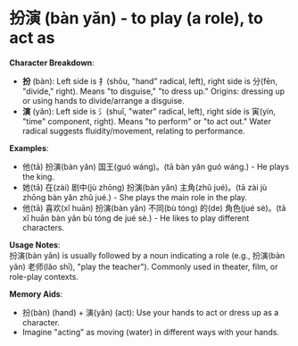 # **扮演 (bàn yǎn) - to play (a role), to act as**

**Character Breakdown**:  
- **扮** (bàn): Left side is 扌(shǒu, "hand" radical, left), right side is 分(fēn, "divide," right). Means "to disguise," "to dress up." Origins: dressing up or using hands to divide/arrange a disguise.  
- **演** (yǎn): Left side is 氵(shuǐ, "water" radical, left), right side is 寅(yín, "time" component, right). Means "to perform" or "to act out." Water radical suggests fluidity/movement, relating to performance.

**Examples**:  
- 他(tā) 扮演(bàn yǎn) 国王(guó wáng)。(tā bàn yǎn guó wáng.) - He plays the king.  
- 她(tā) 在(zài) 剧中(jù zhōng) 扮演(bàn yǎn) 主角(zhǔ jué)。(tā zài jù zhōng bàn yǎn zhǔ jué.) - She plays the main role in the play.  
- 他(tā) 喜欢(xǐ huān) 扮演(bàn yǎn) 不同(bù tóng) 的(de) 角色(jué sè)。(tā xǐ huān bàn yǎn bù tóng de jué sè.) - He likes to play different characters.

**Usage Notes**:  
扮演(bàn yǎn) is usually followed by a noun indicating a role (e.g., 扮演(bàn yǎn) 老师(lǎo shī), "play the teacher"). Commonly used in theater, film, or role-play contexts.

**Memory Aids**:  
- 扮(bàn) (hand) + 演(yǎn) (act): Use your hands to act or dress up as a character.  
- Imagine "acting" as moving (water) in different ways with your hands.